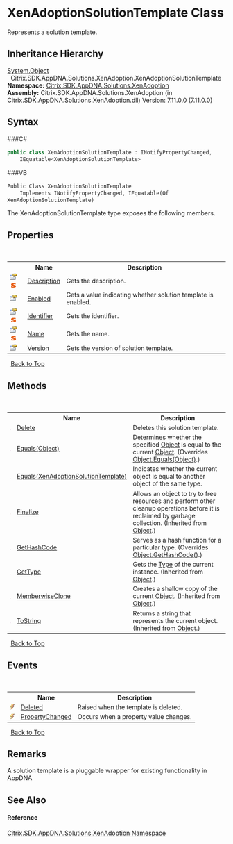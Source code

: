 # XenAdoptionSolutionTemplate Class
 

Represents a solution template.


## Inheritance Hierarchy
<a href="http://msdn2.microsoft.com/en-us/library/e5kfa45b" target="_blank">System.Object</a><br />&nbsp;&nbsp;Citrix.SDK.AppDNA.Solutions.XenAdoption.XenAdoptionSolutionTemplate<br />
**Namespace:**&nbsp;<a href="N_Citrix_SDK_AppDNA_Solutions_XenAdoption">Citrix.SDK.AppDNA.Solutions.XenAdoption</a><br />**Assembly:**&nbsp;Citrix.SDK.AppDNA.Solutions.XenAdoption (in Citrix.SDK.AppDNA.Solutions.XenAdoption.dll) Version: 7.11.0.0 (7.11.0.0)

## Syntax

###C#
```csharp
public class XenAdoptionSolutionTemplate : INotifyPropertyChanged, 
	IEquatable<XenAdoptionSolutionTemplate>
```

###VB
```vbnet
Public Class XenAdoptionSolutionTemplate
	Implements INotifyPropertyChanged, IEquatable(Of XenAdoptionSolutionTemplate)
```

The XenAdoptionSolutionTemplate type exposes the following members.


## Properties
&nbsp;<table><tr><th></th><th>Name</th><th>Description</th></tr><tr><td>![Public property](media/pubproperty.gif "Public property")![Static member](media/static.gif "Static member")</td><td><a href="P_Citrix_SDK_AppDNA_Solutions_XenAdoption_XenAdoptionSolutionTemplate_Description">Description</a></td><td>
Gets the description.</td></tr><tr><td>![Public property](media/pubproperty.gif "Public property")</td><td><a href="P_Citrix_SDK_AppDNA_Solutions_XenAdoption_XenAdoptionSolutionTemplate_Enabled">Enabled</a></td><td>
Gets a value indicating whether solution template is enabled.</td></tr><tr><td>![Public property](media/pubproperty.gif "Public property")![Static member](media/static.gif "Static member")</td><td><a href="P_Citrix_SDK_AppDNA_Solutions_XenAdoption_XenAdoptionSolutionTemplate_Identifier">Identifier</a></td><td>
Gets the identifier.</td></tr><tr><td>![Public property](media/pubproperty.gif "Public property")![Static member](media/static.gif "Static member")</td><td><a href="P_Citrix_SDK_AppDNA_Solutions_XenAdoption_XenAdoptionSolutionTemplate_Name">Name</a></td><td>
Gets the name.</td></tr><tr><td>![Public property](media/pubproperty.gif "Public property")</td><td><a href="P_Citrix_SDK_AppDNA_Solutions_XenAdoption_XenAdoptionSolutionTemplate_Version">Version</a></td><td>
Gets the version of solution template.</td></tr></table>&nbsp;
<a href="#xenadoptionsolutiontemplate-class">Back to Top</a>

## Methods
&nbsp;<table><tr><th></th><th>Name</th><th>Description</th></tr><tr><td>![Public method](media/pubmethod.gif "Public method")</td><td><a href="M_Citrix_SDK_AppDNA_Solutions_XenAdoption_XenAdoptionSolutionTemplate_Delete">Delete</a></td><td>
Deletes this solution template.</td></tr><tr><td>![Public method](media/pubmethod.gif "Public method")</td><td><a href="M_Citrix_SDK_AppDNA_Solutions_XenAdoption_XenAdoptionSolutionTemplate_Equals_1">Equals(Object)</a></td><td>
Determines whether the specified <a href="http://msdn2.microsoft.com/en-us/library/e5kfa45b" target="_blank">Object</a> is equal to the current <a href="http://msdn2.microsoft.com/en-us/library/e5kfa45b" target="_blank">Object</a>.
 (Overrides <a href="http://msdn2.microsoft.com/en-us/library/bsc2ak47" target="_blank">Object.Equals(Object)</a>.)</td></tr><tr><td>![Public method](media/pubmethod.gif "Public method")</td><td><a href="M_Citrix_SDK_AppDNA_Solutions_XenAdoption_XenAdoptionSolutionTemplate_Equals">Equals(XenAdoptionSolutionTemplate)</a></td><td>
Indicates whether the current object is equal to another object of the same type.</td></tr><tr><td>![Protected method](media/protmethod.gif "Protected method")</td><td><a href="http://msdn2.microsoft.com/en-us/library/4k87zsw7" target="_blank">Finalize</a></td><td>
Allows an object to try to free resources and perform other cleanup operations before it is reclaimed by garbage collection.
 (Inherited from <a href="http://msdn2.microsoft.com/en-us/library/e5kfa45b" target="_blank">Object</a>.)</td></tr><tr><td>![Public method](media/pubmethod.gif "Public method")</td><td><a href="M_Citrix_SDK_AppDNA_Solutions_XenAdoption_XenAdoptionSolutionTemplate_GetHashCode">GetHashCode</a></td><td>
Serves as a hash function for a particular type.
 (Overrides <a href="http://msdn2.microsoft.com/en-us/library/zdee4b3y" target="_blank">Object.GetHashCode()</a>.)</td></tr><tr><td>![Public method](media/pubmethod.gif "Public method")</td><td><a href="http://msdn2.microsoft.com/en-us/library/dfwy45w9" target="_blank">GetType</a></td><td>
Gets the <a href="http://msdn2.microsoft.com/en-us/library/42892f65" target="_blank">Type</a> of the current instance.
 (Inherited from <a href="http://msdn2.microsoft.com/en-us/library/e5kfa45b" target="_blank">Object</a>.)</td></tr><tr><td>![Protected method](media/protmethod.gif "Protected method")</td><td><a href="http://msdn2.microsoft.com/en-us/library/57ctke0a" target="_blank">MemberwiseClone</a></td><td>
Creates a shallow copy of the current <a href="http://msdn2.microsoft.com/en-us/library/e5kfa45b" target="_blank">Object</a>.
 (Inherited from <a href="http://msdn2.microsoft.com/en-us/library/e5kfa45b" target="_blank">Object</a>.)</td></tr><tr><td>![Public method](media/pubmethod.gif "Public method")</td><td><a href="http://msdn2.microsoft.com/en-us/library/7bxwbwt2" target="_blank">ToString</a></td><td>
Returns a string that represents the current object.
 (Inherited from <a href="http://msdn2.microsoft.com/en-us/library/e5kfa45b" target="_blank">Object</a>.)</td></tr></table>&nbsp;
<a href="#xenadoptionsolutiontemplate-class">Back to Top</a>

## Events
&nbsp;<table><tr><th></th><th>Name</th><th>Description</th></tr><tr><td>![Public event](media/pubevent.gif "Public event")</td><td><a href="E_Citrix_SDK_AppDNA_Solutions_XenAdoption_XenAdoptionSolutionTemplate_Deleted">Deleted</a></td><td>
Raised when the template is deleted.</td></tr><tr><td>![Public event](media/pubevent.gif "Public event")</td><td><a href="E_Citrix_SDK_AppDNA_Solutions_XenAdoption_XenAdoptionSolutionTemplate_PropertyChanged">PropertyChanged</a></td><td>
Occurs when a property value changes.</td></tr></table>&nbsp;
<a href="#xenadoptionsolutiontemplate-class">Back to Top</a>

## Remarks
A solution template is a pluggable wrapper for existing functionality in AppDNA

## See Also


#### Reference
<a href="N_Citrix_SDK_AppDNA_Solutions_XenAdoption">Citrix.SDK.AppDNA.Solutions.XenAdoption Namespace</a><br />